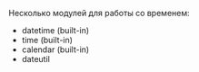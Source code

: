 Несколько модулей для работы со временем:
- datetime (built-in)
- time (built-in)
- calendar (built-in)
- dateutil

